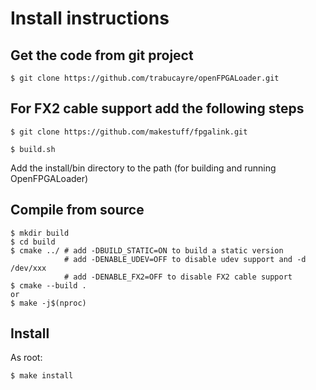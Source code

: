 # Install instructions

## Get the code from git project

```
$ git clone https://github.com/trabucayre/openFPGALoader.git
```
## For FX2 cable support add the following steps

```
$ git clone https://github.com/makestuff/fpgalink.git
```

```
$ build.sh
```
Add the install/bin directory to the path (for building and running OpenFPGALoader)

## Compile from source

```
$ mkdir build
$ cd build
$ cmake ../ # add -DBUILD_STATIC=ON to build a static version
            # add -DENABLE_UDEV=OFF to disable udev support and -d /dev/xxx
            # add -DENABLE_FX2=OFF to disable FX2 cable support 
$ cmake --build .
or
$ make -j$(nproc)
```



## Install

As root:

```
$ make install
```
